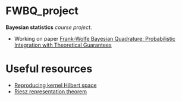 # FWBQ_project

**Bayesian statistics** *course project*.

* Working on paper [Frank-Wolfe Bayesian Quadrature: Probabilistic Integration with Theoretical Guarantees](https://arxiv.org/abs/1506.02681)

# Useful resources
* [Reproducing kernel Hilbert space](https://en.wikipedia.org/wiki/Reproducing_kernel_Hilbert_space)
* [Riesz representation theorem](https://en.wikipedia.org/wiki/Riesz_representation_theorem)
